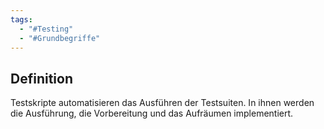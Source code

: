```yaml
---
tags:
  - "#Testing"
  - "#Grundbegriffe"
---
```

## Definition 
Testskripte automatisieren das Ausführen der Testsuiten. In ihnen werden die Ausführung, die Vorbereitung und das Aufräumen implementiert.
